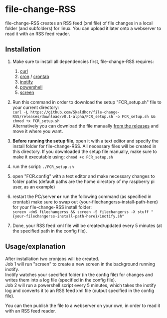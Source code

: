 # file-change-RSS
file-change-RSS creates an RSS feed (xml file) of file changes in a local folder (and subfolders) for linux.
You can upload it later onto a webserver to read it with an RSS feed reader.

## Installation
1. Make sure to install all dependencies first, file-change-RSS requires:
    1. [curl](https://man7.org/linux/man-pages/man1/curl.1.html)
    2. [cron](https://man7.org/linux/man-pages/man8/cron.8.html) / [crontab](https://man7.org/linux/man-pages/man5/crontab.5.html)
    3. [inotify](https://man7.org/linux/man-pages/man7/inotify.7.html)
    4. [powershell](https://docs.microsoft.com/en-us/powershell/scripting/install/installing-powershell-core-on-linux?view=powershell-7.1)
    5. [screen](https://man7.org/linux/man-pages/man1/screen.1.html)

2. Run this command in order to download the setup "FCR_setup.sh" file to your current directory:  
`curl -L https://github.com/Skaldhor/file-change-RSS/releases/download/v0.1-alpha/FCR_setup.sh -o FCR_setup.sh && chmod +x FCR_setup.sh`  
Alternatively you can download the file manually [from the releases](https://github.com/Skaldhor/file-change-RSS/releases/latest) and move it where you want.

3. **Before running the setup file**, open it with a text editor and specify the install folder for file-change-RSS.
All necessary files will be created in this directory.
If you downloaded the setup file manually, make sure to make it executable using:
`chmod +x FCR_setup.sh`
4. run the script:
`./FCR_setup.sh`
5. open "FCR.config" with a text editor and make necessary changes to folder paths (default paths are the home directory of my raspberry pi user, as an example)
6. restart the PC/server **or** run the following command (as specified in crontab)
make sure to swap out {your-filechangerss-install-path-here} for your file-change-RSS install folder:  
`screen -dmS filechangerss && screen -S filechangerss -X stuff "{your-filechangerss-install-path-here}/inotify.sh"`
7. Done, your RSS feed xml file will be created/updated every 5 minutes (at the specified path in the config file).

## Usage/explanation
After installation two cronjobs will be created.  
Job 1 will run "screen" to create a new screen in the background running inotify.  
Inotify watches your specified folder (in the config file) for changes and writes them into a log file (specified in the config file).  
Job 2 will run a powershell script every 5 minutes, which takes the inotify log and converts it to an RSS feed xml file (output specified in the config file).

You can then publish the file to a webserver on your own, in order to read it with an RSS feed reader.
